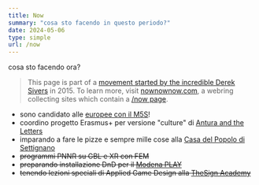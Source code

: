 ```yaml
---
title: Now
summary: "cosa sto facendo in questo periodo?"
date: 2024-05-06
type: simple
url: /now
---
```

cosa sto facendo ora?

> This page is part of a [movement started by the incredible Derek Sivers](https://sive.rs/nowff) in 2015. To learn more, visit [nownownow.com](https://nownownow.com/), a webring collecting sites which contain a [/now page](https://nownownow.com/p/KY3C).

- sono candidato alle [europee con il M5S](https://cecere.xyz/post/candidatura-m5s-2024/)!
- coordino progetto Erasmus+ per versione "culture" di [Antura and the Letters](../project/games/antura/index.md)
- imparando a fare le pizze e sempre mille cose alla [Casa del Popolo di Settignano](https://cdp.settignano.org/)
- ~~programmi PNNR su GBL e XR con FEM~~
- ~~preparando installazione DnD per il [Modena PLAY](https://www.play-modena.it/)~~
- ~~tenendo lezioni speciali di Applied Game Design alla [TheSign Academy](https://thesign.academy/)~~
